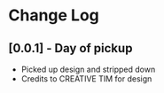 # Change Log

## [0.0.1] - Day of pickup

- Picked up design and stripped down
- Credits to CREATIVE TIM for design
